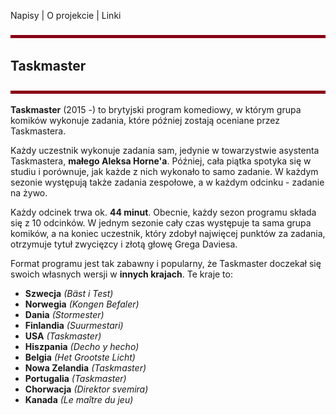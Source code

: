 Napisy | O projekcie | Linki

![line](line.png)

## **Taskmaster**

![line](line.png)

**Taskmaster** (2015 -) to brytyjski program komediowy, w którym grupa komików wykonuje zadania, które później zostają oceniane przez Taskmastera.

Każdy uczestnik wykonuje zadania sam, jedynie w towarzystwie asystenta Taskmastera, **małego Aleksa Horne'a**. Później, cała piątka spotyka się w studiu i porównuje, jak każde z nich wykonało to samo zadanie. W każdym sezonie występują także zadania zespołowe, a w każdym odcinku - zadanie na żywo.

Każdy odcinek trwa ok. **44 minut**. Obecnie, każdy sezon programu składa się z 10 odcinków. W jednym sezonie cały czas występuje ta sama grupa komików, a na koniec uczestnik, który zdobył najwięcej punktów za zadania, otrzymuje tytuł zwycięzcy i złotą głowę Grega Daviesa.

Format programu jest tak zabawny i popularny, że Taskmaster doczekał się swoich własnych wersji w **innych krajach**. Te kraje to:
* **Szwecja** *(Bäst i Test)*
* **Norwegia** *(Kongen Befaler)*
* **Dania** *(Stormester)*
* **Finlandia** *(Suurmestari)*
* **USA** *(Taskmaster)*
* **Hiszpania** *(Decho y hecho)*
* **Belgia** *(Het Grootste Licht)*
* **Nowa Zelandia** *(Taskmaster)*
* **Portugalia** *(Taskmaster)*
* **Chorwacja** *(Direktor svemira)*
* **Kanada** *(Le maître du jeu)*

